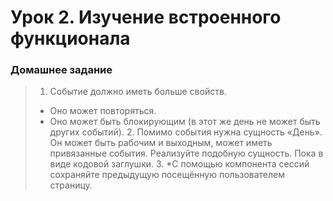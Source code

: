# Урок 2. Изучение встроенного функционала
### Домашнее задание
> 1. Событие должно иметь больше свойств.
> <ul><li>Оно может повторяться.
> <li>Оно может быть блокирующим (в этот же день не может быть других событий).
>2. Помимо события нужна сущность «День». Он может быть рабочим и выходным, может иметь привязанные события. Реализуйте подобную сущность. Пока в виде кодовой заглушки.
>3. *С помощью компонента сессий сохраняйте предыдущую посещённую пользователем страницу.
